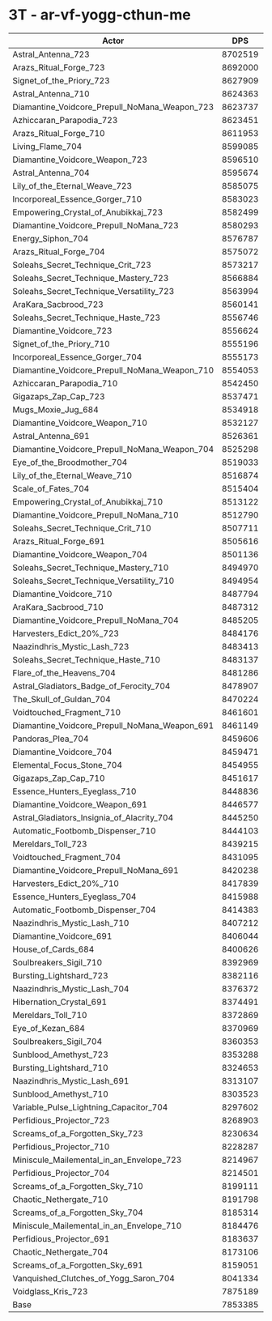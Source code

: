# 3T - ar-vf-yogg-cthun-me
| Actor | DPS | Increase |
|---|:---:|:---:|
|Astral_Antenna_723|8702519|10.81%|
|Arazs_Ritual_Forge_723|8692000|10.68%|
|Signet_of_the_Priory_723|8627909|9.86%|
|Astral_Antenna_710|8624363|9.82%|
|Diamantine_Voidcore_Prepull_NoMana_Weapon_723|8623737|9.81%|
|Azhiccaran_Parapodia_723|8623451|9.81%|
|Arazs_Ritual_Forge_710|8611953|9.66%|
|Living_Flame_704|8599085|9.50%|
|Diamantine_Voidcore_Weapon_723|8596510|9.46%|
|Astral_Antenna_704|8595674|9.45%|
|Lily_of_the_Eternal_Weave_723|8585075|9.32%|
|Incorporeal_Essence_Gorger_710|8583023|9.29%|
|Empowering_Crystal_of_Anubikkaj_723|8582499|9.28%|
|Diamantine_Voidcore_Prepull_NoMana_723|8580293|9.26%|
|Energy_Siphon_704|8576787|9.21%|
|Arazs_Ritual_Forge_704|8575072|9.19%|
|Soleahs_Secret_Technique_Crit_723|8573217|9.17%|
|Soleahs_Secret_Technique_Mastery_723|8566884|9.09%|
|Soleahs_Secret_Technique_Versatility_723|8563994|9.05%|
|AraKara_Sacbrood_723|8560141|9.00%|
|Soleahs_Secret_Technique_Haste_723|8556746|8.96%|
|Diamantine_Voidcore_723|8556624|8.95%|
|Signet_of_the_Priory_710|8555196|8.94%|
|Incorporeal_Essence_Gorger_704|8555173|8.94%|
|Diamantine_Voidcore_Prepull_NoMana_Weapon_710|8554053|8.92%|
|Azhiccaran_Parapodia_710|8542450|8.77%|
|Gigazaps_Zap_Cap_723|8537471|8.71%|
|Mugs_Moxie_Jug_684|8534918|8.68%|
|Diamantine_Voidcore_Weapon_710|8532127|8.64%|
|Astral_Antenna_691|8526361|8.57%|
|Diamantine_Voidcore_Prepull_NoMana_Weapon_704|8525298|8.56%|
|Eye_of_the_Broodmother_704|8519033|8.48%|
|Lily_of_the_Eternal_Weave_710|8516874|8.45%|
|Scale_of_Fates_704|8515404|8.43%|
|Empowering_Crystal_of_Anubikkaj_710|8513122|8.40%|
|Diamantine_Voidcore_Prepull_NoMana_710|8512790|8.40%|
|Soleahs_Secret_Technique_Crit_710|8507711|8.33%|
|Arazs_Ritual_Forge_691|8505616|8.31%|
|Diamantine_Voidcore_Weapon_704|8501136|8.25%|
|Soleahs_Secret_Technique_Mastery_710|8494970|8.17%|
|Soleahs_Secret_Technique_Versatility_710|8494954|8.17%|
|Diamantine_Voidcore_710|8487794|8.08%|
|AraKara_Sacbrood_710|8487312|8.07%|
|Diamantine_Voidcore_Prepull_NoMana_704|8485205|8.05%|
|Harvesters_Edict_20%_723|8484176|8.03%|
|Naazindhris_Mystic_Lash_723|8483413|8.02%|
|Soleahs_Secret_Technique_Haste_710|8483137|8.02%|
|Flare_of_the_Heavens_704|8481286|8.00%|
|Astral_Gladiators_Badge_of_Ferocity_704|8478907|7.96%|
|The_Skull_of_Guldan_704|8470224|7.85%|
|Voidtouched_Fragment_710|8461601|7.74%|
|Diamantine_Voidcore_Prepull_NoMana_Weapon_691|8461149|7.74%|
|Pandoras_Plea_704|8459606|7.72%|
|Diamantine_Voidcore_704|8459471|7.72%|
|Elemental_Focus_Stone_704|8454955|7.66%|
|Gigazaps_Zap_Cap_710|8451617|7.62%|
|Essence_Hunters_Eyeglass_710|8448836|7.58%|
|Diamantine_Voidcore_Weapon_691|8446577|7.55%|
|Astral_Gladiators_Insignia_of_Alacrity_704|8445250|7.54%|
|Automatic_Footbomb_Dispenser_710|8444103|7.52%|
|Mereldars_Toll_723|8439215|7.46%|
|Voidtouched_Fragment_704|8431095|7.36%|
|Diamantine_Voidcore_Prepull_NoMana_691|8420238|7.22%|
|Harvesters_Edict_20%_710|8417839|7.19%|
|Essence_Hunters_Eyeglass_704|8415988|7.16%|
|Automatic_Footbomb_Dispenser_704|8414383|7.14%|
|Naazindhris_Mystic_Lash_710|8407212|7.05%|
|Diamantine_Voidcore_691|8406044|7.04%|
|House_of_Cards_684|8400626|6.97%|
|Soulbreakers_Sigil_710|8392969|6.87%|
|Bursting_Lightshard_723|8382116|6.73%|
|Naazindhris_Mystic_Lash_704|8376372|6.66%|
|Hibernation_Crystal_691|8374491|6.64%|
|Mereldars_Toll_710|8372869|6.61%|
|Eye_of_Kezan_684|8370969|6.59%|
|Soulbreakers_Sigil_704|8360353|6.46%|
|Sunblood_Amethyst_723|8353288|6.37%|
|Bursting_Lightshard_710|8324653|6.00%|
|Naazindhris_Mystic_Lash_691|8313107|5.85%|
|Sunblood_Amethyst_710|8303523|5.73%|
|Variable_Pulse_Lightning_Capacitor_704|8297602|5.66%|
|Perfidious_Projector_723|8268903|5.29%|
|Screams_of_a_Forgotten_Sky_723|8230634|4.80%|
|Perfidious_Projector_710|8228287|4.77%|
|Miniscule_Mailemental_in_an_Envelope_723|8214967|4.60%|
|Perfidious_Projector_704|8214501|4.60%|
|Screams_of_a_Forgotten_Sky_710|8199111|4.40%|
|Chaotic_Nethergate_710|8191798|4.31%|
|Screams_of_a_Forgotten_Sky_704|8185314|4.23%|
|Miniscule_Mailemental_in_an_Envelope_710|8184476|4.22%|
|Perfidious_Projector_691|8183637|4.21%|
|Chaotic_Nethergate_704|8173106|4.07%|
|Screams_of_a_Forgotten_Sky_691|8159051|3.89%|
|Vanquished_Clutches_of_Yogg_Saron_704|8041334|2.39%|
|Voidglass_Kris_723|7875189|0.28%|
|Base|7853385|0.00%|
